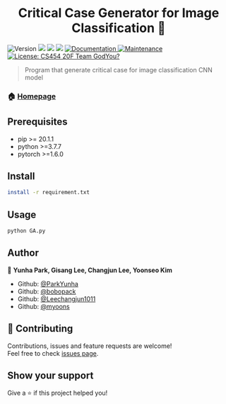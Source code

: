 <h1 align="center">Critical Case Generator for Image Classification 👋</h1>
<p>
  <img alt="Version" src="https://img.shields.io/badge/version-1.0.0-blue.svg?cacheSeconds=2592000" />
  <img src="https://img.shields.io/badge/pip-%3E%3D20.1.1-blue.svg" />
  <img src="https://img.shields.io/badge/python-%3E%3D3.7.7-blue.svg" />
  <img src="https://img.shields.io/badge/pytorch-%3E%3D1.6.0-blue.svg" />
  <a href="https://github.com/myoons/cs454-critical-case-generator" target="_blank">
    <img alt="Documentation" src="https://img.shields.io/badge/documentation-yes-brightgreen.svg" />
  </a>
  <a href="https://github.com/myoons/cs454-critical-case-generator/graphs/commit-activity" target="_blank">
    <img alt="Maintenance" src="https://img.shields.io/badge/Maintained%3F-No-green.svg" />
  </a>
  <a href="#" target="_blank">
    <img alt="License: CS454 20F Team GodYou?" src="https://img.shields.io/badge/License-GodYou-red.svg" />
  </a>
</p>

> Program that generate critical case for image classification CNN model

### 🏠 [Homepage](https://github.com/myoons/cs454-critical-case-generator)

## Prerequisites

- pip >= 20.1.1
- python >=3.7.7
- pytorch >=1.6.0

## Install

```sh
install -r requirement.txt 
```

## Usage

```sh
python GA.py
```

## Author

👤 **Yunha Park, Gisang Lee, Changjun Lee, Yoonseo Kim**

* Github: [@ParkYunha](https://github.com/ParkYunha)
* Github: [@bobopack](https://github.com/bobopack)
* Github: [@Leechangjun1011](https://github.com/Leechangjun1011)
* Github: [@myoons](https://github.com/myoons)

## 🤝 Contributing

Contributions, issues and feature requests are welcome!<br />Feel free to check [issues page](https://github.com/myoons/cs454-critical-case-generator/issues). 

## Show your support

Give a ⭐️ if this project helped you!
